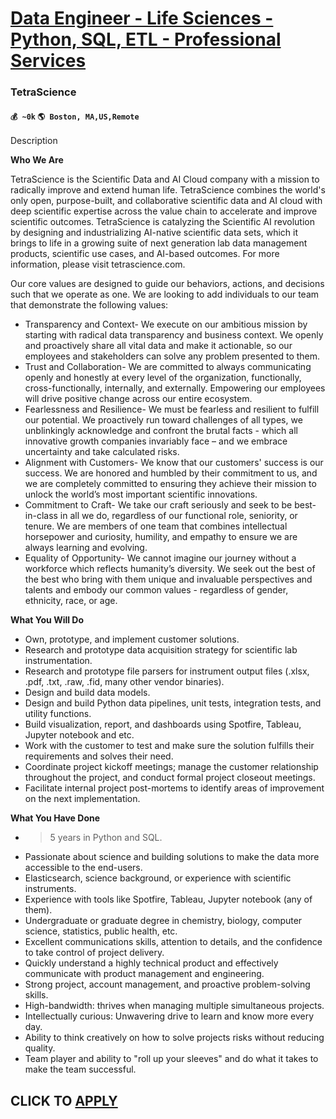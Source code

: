 # [Data Engineer - Life Sciences - Python, SQL, ETL - Professional Services](https://www.remotewlb.com/apply/data-engineer-life-sciences-python-sql-etl-professional-services-75759)  
### TetraScience  
#### `💰 ~0k` `🌎 Boston, MA,US,Remote`  

Description

**Who We Are**

TetraScience is the Scientific Data and AI Cloud company with a mission to radically improve and extend human life. TetraScience combines the world's only open, purpose-built, and collaborative scientific data and AI cloud with deep scientific expertise across the value chain to accelerate and improve scientific outcomes. TetraScience is catalyzing the Scientific AI revolution by designing and industrializing AI-native scientific data sets, which it brings to life in a growing suite of next generation lab data management products, scientific use cases, and AI-based outcomes. For more information, please visit tetrascience.com.

Our core values are designed to guide our behaviors, actions, and decisions such that we operate as one. We are looking to add individuals to our team that demonstrate the following values:

  * Transparency and Context- We execute on our ambitious mission by starting with radical data transparency and business context. We openly and proactively share all vital data and make it actionable, so our employees and stakeholders can solve any problem presented to them.
  * Trust and Collaboration- We are committed to always communicating openly and honestly at every level of the organization, functionally, cross-functionally, internally, and externally. Empowering our employees will drive positive change across our entire ecosystem.
  * Fearlessness and Resilience- We must be fearless and resilient to fulfill our potential. We proactively run toward challenges of all types, we unblinkingly acknowledge and confront the brutal facts - which all innovative growth companies invariably face – and we embrace uncertainty and take calculated risks.
  * Alignment with Customers- We know that our customers' success is our success. We are honored and humbled by their commitment to us, and we are completely committed to ensuring they achieve their mission to unlock the world’s most important scientific innovations.
  * Commitment to Craft- We take our craft seriously and seek to be best-in-class in all we do, regardless of our functional role, seniority, or tenure. We are members of one team that combines intellectual horsepower and curiosity, humility, and empathy to ensure we are always learning and evolving.
  * Equality of Opportunity- We cannot imagine our journey without a workforce which reflects humanity’s diversity. We seek out the best of the best who bring with them unique and invaluable perspectives and talents and embody our common values - regardless of gender, ethnicity, race, or age.

**What You Will Do**  

  * Own, prototype, and implement customer solutions.
  * Research and prototype data acquisition strategy for scientific lab instrumentation.
  * Research and prototype file parsers for instrument output files (.xlsx, .pdf, .txt, .raw, .fid, many other vendor binaries).
  * Design and build data models.
  * Design and build Python data pipelines, unit tests, integration tests, and utility functions.
  * Build visualization, report, and dashboards using Spotfire, Tableau, Jupyter notebook and etc.
  * Work with the customer to test and make sure the solution fulfills their requirements and solves their need.
  * Coordinate project kickoff meetings; manage the customer relationship throughout the project, and conduct formal project closeout meetings.
  * Facilitate internal project post-mortems to identify areas of improvement on the next implementation.

**What You Have Done**

  * >5 years in Python and SQL.
  * Passionate about science and building solutions to make the data more accessible to the end-users.
  * Elasticsearch, science background, or experience with scientific instruments.
  * Experience with tools like Spotfire, Tableau, Jupyter notebook (any of them).
  * Undergraduate or graduate degree in chemistry, biology, computer science, statistics, public health, etc.
  * Excellent communications skills, attention to details, and the confidence to take control of project delivery.
  * Quickly understand a highly technical product and effectively communicate with product management and engineering.
  * Strong project, account management, and proactive problem-solving skills.
  * High-bandwidth: thrives when managing multiple simultaneous projects.
  * Intellectually curious: Unwavering drive to learn and know more every day.
  * Ability to think creatively on how to solve projects risks without reducing quality.
  * Team player and ability to "roll up your sleeves" and do what it takes to make the team successful.

  

  
## CLICK TO [APPLY](https://www.remotewlb.com/apply/data-engineer-life-sciences-python-sql-etl-professional-services-75759)

